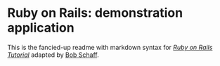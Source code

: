 # Ruby on Rails: demonstration application

This is the fancied-up readme with markdown syntax for [*Ruby on Rails Tutorial*](http://railstutorial.org) adapted by [Bob Schaff](http://bob.schaff.com).